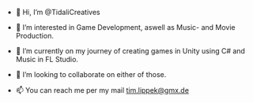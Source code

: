- 👋 Hi, I’m @TidaliCreatives
  
- 👀 I’m interested in Game Development, aswell as Music- and Movie Production.
  
- 🌱 I’m currently on my journey of creating games in Unity using C# and Music in FL Studio.
  
- 💞️ I’m looking to collaborate on either of those.
  
- 📫 You can reach me per my mail tim.lippek@gmx.de

<!---
TidaliCreatives/TidaliCreatives is a ✨ special ✨ repository because its `README.md` (this file) appears on your GitHub profile.
You can click the Preview link to take a look at your changes.
--->
